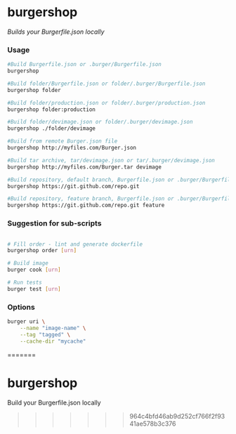 # burgershop

*Builds your Burgerfile.json locally*

### Usage 

```bash
#Build Burgerfile.json or .burger/Burgerfile.json
burgershop

#Build folder/Burgerfile.json or folder/.burger/Burgerfile.json
burgershop folder 

#Build folder/production.json or folder/.burger/production.json
burgershop folder:production

#Build folder/devimage.json or folder/.burger/devimage.json
burgershop ./folder/devimage

#Build from remote Burger.json file
burgershop http://myfiles.com/Burger.json

#Build tar archive, tar/devimage.json or tar/.burger/devimage.json
burgershop http://myfiles.com/Burger.tar devimage

#Build repository, default branch, Burgerfile.json or .burger/Burgerfile.json
burgershop https://git.github.com/repo.git

#Build repository, feature branch, Burgerfile.json or .burger/Burgerfile.json
burgershop https://git.github.com/repo.git feature
```

### Suggestion for sub-scripts

```bash

# Fill order - lint and generate dockerfile
burgershop order [urn]

# Build image
burger cook [urn]

# Run tests
burger test [urn]
```

### Options
```bash
burger uri \
    --name "image-name" \
    --tag "tagged" \
    --cache-dir "mycache"
```
=======
# burgershop
Build your Burgerfile.json locally
>>>>>>> 964c4bfd46ab9d252cf766f2f9341ae578b3c376
